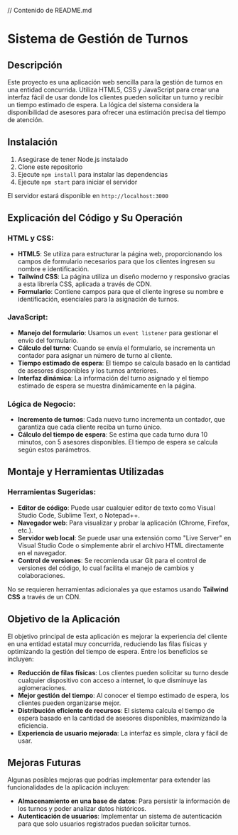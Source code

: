 // Contenido de README.md
# Sistema de Gestión de Turnos
## Descripción
Este proyecto es una aplicación web sencilla para la gestión de turnos en una entidad concurrida. Utiliza HTML5, CSS y JavaScript para crear una interfaz fácil de usar donde los clientes pueden solicitar un turno y recibir un tiempo estimado de espera. La lógica del sistema considera la disponibilidad de asesores para ofrecer una estimación precisa del tiempo de atención.

## Instalación

1. Asegúrase de tener Node.js instalado
2. Clone este repositorio
3. Ejecute `npm install` para instalar las dependencias
4. Ejecute `npm start` para iniciar el servidor

El servidor estará disponible en `http://localhost:3000`

## Explicación del Código y Su Operación

### HTML y CSS:

- **HTML5**: Se utiliza para estructurar la página web, proporcionando los campos de formulario necesarios para que los clientes ingresen su nombre e identificación.
- **Tailwind CSS**: La página utiliza un diseño moderno y responsivo gracias a esta librería CSS, aplicada a través de CDN.
- **Formulario**: Contiene campos para que el cliente ingrese su nombre e identificación, esenciales para la asignación de turnos.

### JavaScript:

- **Manejo del formulario**: Usamos un `event listener` para gestionar el envío del formulario.
- **Cálculo del turno**: Cuando se envía el formulario, se incrementa un contador para asignar un número de turno al cliente.
- **Tiempo estimado de espera**: El tiempo se calcula basado en la cantidad de asesores disponibles y los turnos anteriores.
- **Interfaz dinámica**: La información del turno asignado y el tiempo estimado de espera se muestra dinámicamente en la página.

### Lógica de Negocio:

- **Incremento de turnos**: Cada nuevo turno incrementa un contador, que garantiza que cada cliente reciba un turno único.
- **Cálculo del tiempo de espera**: Se estima que cada turno dura 10 minutos, con 5 asesores disponibles. El tiempo de espera se calcula según estos parámetros.

## Montaje y Herramientas Utilizadas

### Herramientas Sugeridas:

- **Editor de código**: Puede usar cualquier editor de texto como Visual Studio Code, Sublime Text, o Notepad++.
- **Navegador web**: Para visualizar y probar la aplicación (Chrome, Firefox, etc.).
- **Servidor web local**: Se puede usar una extensión como "Live Server" en Visual Studio Code o simplemente abrir el archivo HTML directamente en el navegador.
- **Control de versiones**: Se recomienda usar Git para el control de versiones del código, lo cual facilita el manejo de cambios y colaboraciones.

No se requieren herramientas adicionales ya que estamos usando **Tailwind CSS** a través de un CDN.

## Objetivo de la Aplicación

El objetivo principal de esta aplicación es mejorar la experiencia del cliente en una entidad estatal muy concurrida, reduciendo las filas físicas y optimizando la gestión del tiempo de espera. Entre los beneficios se incluyen:

- **Reducción de filas físicas**: Los clientes pueden solicitar su turno desde cualquier dispositivo con acceso a internet, lo que disminuye las aglomeraciones.
- **Mejor gestión del tiempo**: Al conocer el tiempo estimado de espera, los clientes pueden organizarse mejor.
- **Distribución eficiente de recursos**: El sistema calcula el tiempo de espera basado en la cantidad de asesores disponibles, maximizando la eficiencia.
- **Experiencia de usuario mejorada**: La interfaz es simple, clara y fácil de usar.

## Mejoras Futuras

Algunas posibles mejoras que podrías implementar para extender las funcionalidades de la aplicación incluyen:

- **Almacenamiento en una base de datos**: Para persistir la información de los turnos y poder analizar datos históricos.
- **Autenticación de usuarios**: Implementar un sistema de autenticación para que solo usuarios registrados puedan solicitar turnos.
